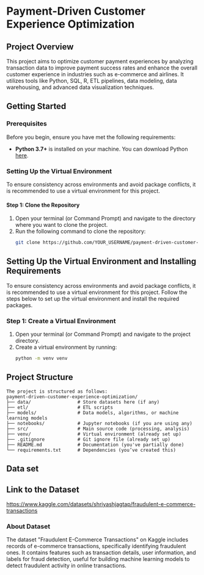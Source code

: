 # Payment-Driven Customer Experience Optimization

## Project Overview
This project aims to optimize customer payment experiences by analyzing transaction data to improve payment success rates and enhance the overall customer experience in industries such as e-commerce and airlines. It utilizes tools like Python, SQL, R, ETL pipelines, data modeling, data warehousing, and advanced data visualization techniques.

## Getting Started

### Prerequisites

Before you begin, ensure you have met the following requirements:
- **Python 3.7+** is installed on your machine. You can download Python [here](https://www.python.org/downloads/).

### Setting Up the Virtual Environment

To ensure consistency across environments and avoid package conflicts, it is recommended to use a virtual environment for this project.

#### Step 1: Clone the Repository

1. Open your terminal (or Command Prompt) and navigate to the directory where you want to clone the project.
2. Run the following command to clone the repository:
   ```bash
   git clone https://github.com/YOUR_USERNAME/payment-driven-customer-experience-optimization.git
   ```

## Setting Up the Virtual Environment and Installing Requirements

To ensure consistency across environments and avoid package conflicts, it is recommended to use a virtual environment for this project. Follow the steps below to set up the virtual environment and install the required packages.

### Step 1: Create a Virtual Environment

1. Open your terminal (or Command Prompt) and navigate to the project directory.
2. Create a virtual environment by running:
   ```bash
   python -m venv venv

## Project Structure
```
The project is structured as follows:
payment-driven-customer-experience-optimization/
├── data/                 # Store datasets here (if any)
├── etl/                  # ETL scripts
├── models/               # Data models, algorithms, or machine learning models
├── notebooks/            # Jupyter notebooks (if you are using any)
├── src/                  # Main source code (processing, analysis)
├── venv/                 # Virtual environment (already set up)
├── .gitignore            # Git ignore file (already set up)
├── README.md             # Documentation (you've partially done)
└── requirements.txt      # Dependencies (you’ve created this)
```
## Data set

## Link to the Dataset
https://www.kaggle.com/datasets/shriyashjagtap/fraudulent-e-commerce-transactions

### About Dataset
The dataset "Fraudulent E-Commerce Transactions" on Kaggle includes records of e-commerce transactions, specifically identifying fraudulent ones. It contains features such as transaction details, user information, and labels for fraud detection, useful for building machine learning models to detect fraudulent activity in online transactions.

